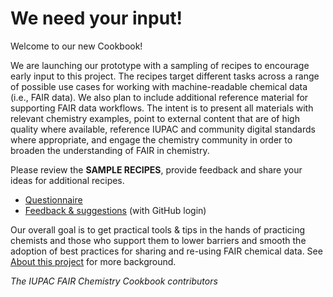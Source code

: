 # We need your input! 

Welcome to our new Cookbook! 

We are launching our prototype with a sampling of recipes to encourage early input to this project. The recipes target different tasks across a range of possible use cases for working with machine-readable chemical data (i.e., FAIR data). We also plan to include additional reference material for supporting FAIR data workflows. The intent is to present all materials with relevant chemistry examples, point to external content that are of high quality where available, reference IUPAC and community digital standards where appropriate, and engage the chemistry community in order to broaden the understanding of FAIR in chemistry.

Please review the **SAMPLE RECIPES**, provide feedback and share your ideas for additional recipes. 
* [Questionnaire](https://forms.gle/mnPiXpnWwf7928wi9) 
* [Feedback & suggestions](https://github.com/IUPAC/WFChemCookbook/issues/new/choose) (with GitHub login) 

Our overall goal is to get practical tools & tips in the hands of practicing chemists and those who support them to lower barriers and smooth the adoption of best practices for sharing and re-using FAIR chemical data. See [About this project](https://iupac.github.io/WFChemCookbook/about.html) for more background. 

*The IUPAC FAIR Chemistry Cookbook contributors*
